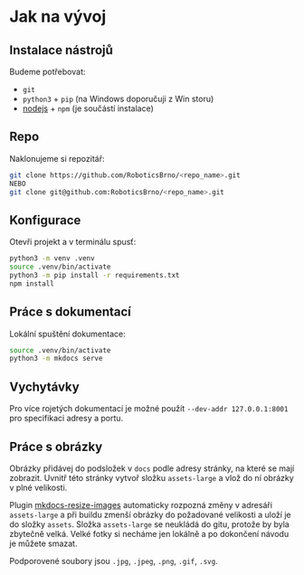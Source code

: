 # Jak na vývoj

## Instalace nástrojů
Budeme potřebovat:
- `git`
- `python3` + `pip` (na Windows doporučuji z Win storu)
- [nodejs](https://nodejs.org/en/download) + `npm` (je součástí instalace)

## Repo
Naklonujeme si repozitář:

```bash
git clone https://github.com/RoboticsBrno/<repo_name>.git
NEBO
git clone git@github.com:RoboticsBrno/<repo_name>.git
```

## Konfigurace

Otevři projekt a v terminálu spusť:

```bash
python3 -m venv .venv
source .venv/bin/activate
python3 -m pip install -r requirements.txt
npm install
```

## Práce s dokumentací

Lokální spuštění dokumentace:
```bash
source .venv/bin/activate
python3 -m mkdocs serve
```

## Vychytávky
Pro více rojetých dokumentací je možné použít `--dev-addr 127.0.0.1:8001` pro specifikaci adresy a portu.

## Práce s obrázky

Obrázky přidávej do podsložek v `docs` podle adresy stránky, na které se mají zobrazit.
Uvnitř této stránky vytvoř složku `assets-large` a vlož do ní obrázky v plné velikosti.

Plugin [mkdocs-resize-images](https://github.com/JakubAndrysek/mkdocs-resize-images) automaticky rozpozná
změny v adresáři `assets-large` a při buildu zmenší obrázky do požadované velikosti a uloží je do složky `assets`.
Složka `assets-large` se neukládá do gitu, protože by byla zbytečně velká. Velké fotky si necháme jen lokálně a po dokončení návodu je můžete smazat.

Podporovené soubory jsou `.jpg`, `.jpeg`, `.png`, `.gif`, `.svg`.
